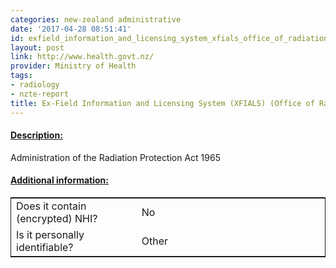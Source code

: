 ```yaml
---
categories: new-zealand administrative
date: '2017-04-28 08:51:41'
id: exfield_information_and_licensing_system_xfials_office_of_radiation_safety
layout: post
link: http://www.health.govt.nz/
provider: Ministry of Health
tags:
- radiology
- nzte-report
title: Ex-Field Information and Licensing System (XFIALS) (Office of Radiation Safety)
---
```



 <h4> <u>Description:</u> </h4>
Administration of the Radiation Protection Act 1965
 <h4> <u>Additional information:</u> </h4>
 <table style="border: 1px solid">
 <tr> <td width="40%"> Does it contain (encrypted) NHI? </td> <td>No</td> </tr>
 <tr> <td width="40%"> Is it personally identifiable? </td> <td>Other</td> </tr>
 </table>